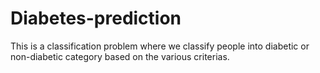 # Diabetes-prediction
This is a classification problem where we classify people into diabetic or non-diabetic category based on the various criterias.
